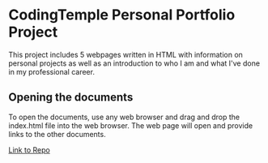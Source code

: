 # CodingTemple Personal Portfolio Project

This project includes 5 webpages written in HTML with information on personal projects as well as an introduction to who I am and what I've done in my professional career.

## Opening the documents
To open the documents, use any web browser and drag and drop the index.html file into the web browser. The web page will open and provide links to the other documents.

[Link to Repo](https://github.com/WillFrancois/CodingTemple-Personal-Portfolio)
